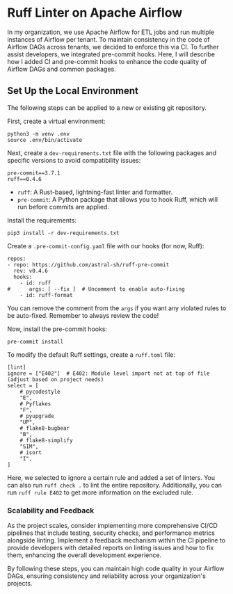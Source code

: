 # Ruff Linter on Apache Airflow

In my organization, we use Apache Airflow for ETL jobs and run multiple instances of Airflow per tenant. To maintain consistency in the code of Airflow DAGs across tenants, we decided to enforce this via CI. To further assist developers, we integrated pre-commit hooks. Here, I will describe how I added CI and pre-commit hooks to enhance the code quality of Airflow DAGs and common packages.

## Set Up the Local Environment

The following steps can be applied to a new or existing git repository.

First, create a virtual environment:

    python3 -m venv .env
    source .env/bin/activate

Next, create a `dev-requirements.txt` file with the following packages and specific versions to avoid compatibility issues:

    pre-commit==3.7.1
    ruff==0.4.6

* `ruff`: A Rust-based, lightning-fast linter and formatter.
* `pre-commit`: A Python package that allows you to hook Ruff, which will run before commits are applied.

Install the requirements:

    pip3 install -r dev-requirements.txt 

Create a `.pre-commit-config.yaml` file with our hooks (for now, Ruff):

    repos:
    - repo: https://github.com/astral-sh/ruff-pre-commit
      rev: v0.4.6
      hooks:
        - id: ruff
    #      args: [ --fix ]  # Uncomment to enable auto-fixing
        - id: ruff-format

You can remove the comment from the `args` if you want any violated rules to be auto-fixed. Remember to always review the code!

Now, install the pre-commit hooks:

    pre-commit install

To modify the default Ruff settings, create a `ruff.toml` file:

    [lint]
    ignore = ["E402"]  # E402: Module level import not at top of file (adjust based on project needs)
    select = [
        # pycodestyle
        "E",
        # Pyflakes
        "F",
        # pyupgrade
        "UP",
        # flake8-bugbear
        "B",
        # flake8-simplify
        "SIM",
        # isort
        "I",
    ]

Here, we selected to ignore a certain rule and added a set of linters. You can also run `ruff check .` to lint the entire repository. Additionally, you can run `ruff rule E402` to get more information on the excluded rule.

### Scalability and Feedback

As the project scales, consider implementing more comprehensive CI/CD pipelines that include testing, security checks, and performance metrics alongside linting. Implement a feedback mechanism within the CI pipeline to provide developers with detailed reports on linting issues and how to fix them, enhancing the overall development experience.

By following these steps, you can maintain high code quality in your Airflow DAGs, ensuring consistency and reliability across your organization's projects.
